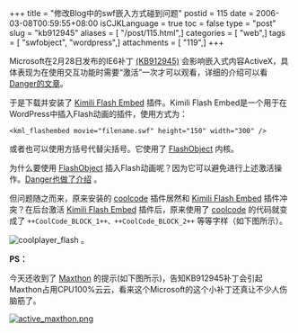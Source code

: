 +++
title = "修改Blog中的swf嵌入方式碰到问题"
postid = 115
date = 2006-03-08T00:59:55+08:00
isCJKLanguage = true
toc = false
type = "post"
slug = "kb912945"
aliases = [ "/post/115.html",]
categories = [ "web",]
tags = [ "swfobject", "wordpress",]
attachments = [ "119",]
+++


Microsoft在2月28日发布的IE6补丁 [(KB912945)](http://support.microsoft.com/kb/912945/en-us) 会影响嵌入式内容ActiveX，具体表现为在使用交互功能时需要“激活”一次才可以观看，详细的介绍可以看 [Danger的文章](http://www.dengjie.com/weblog/comments.asp?post_id=1107)。

于是下载并安装了 [Kimili Flash Embed](http://www.kimili.com/plugins/kml_flashembed) 插件。Kimili Flash Embed是一个用于在WordPress中插入Flash动画的插件，使用方式为：  

```
<kml_flashembed movie="filename.swf" height="150" width="300" />
```

或者也可以使用方括号代替尖括号。它使用了 [FlashObject](https://blog.zengrong.net/post/103.html) 内核。

为什么要使用 [FlashObject](https://blog.zengrong.net/post/103.html) 插入Flash动画呢？因为它可以避免进行上述激活操作。[Danger也做了介绍](http://www.dengjie.com/weblog/comments.asp?post_id=1102) 。

但问题随之而来，原来安装的 [coolcode](https://blog.zengrong.net/post/90.html) 插件居然和 [Kimili Flash Embed](http://www.kimili.com/plugins/kml_flashembed) 插件冲突？在后台激活 [Kimili Flash Embed](http://www.kimili.com/plugins/kml_flashembed) 插件后，原来使用了 [coolcode](https://blog.zengrong.net/post/90.html) 的代码就变成了 `++CoolCode_BLOCK_1++、++CoolCode_BLOCK_2++` 等等字样（如下图所示）。

![coolplayer_flash](/uploads/2006/03/coolplayer_flash.png) 。

**PS：**  

今天还收到了 [Maxthon](http://www.maxthon.com) 的提示(如下图所示)，告知KB912945补丁会引起Maxthon占用CPU100%云云，看来这个Microsoft的这个小补丁还真让不少人伤脑筋了。

[![active_maxthon.png](/uploads/2006/03/active_maxthon.png)](/uploads/2006/03/active_maxthon.png "Maxthon的提示")
